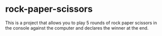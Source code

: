 # rock-paper-scissors
This is a project that allows you to play 5 rounds of rock paper scissors in the console against the computer and declares the winner at the end.
